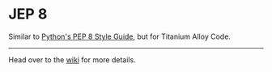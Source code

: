 # JEP 8

Similar to [Python's PEP 8 Style Guide](https://www.python.org/dev/peps/pep-0008/), but for Titanium Alloy Code.

---

Head over to the [wiki](https://github.com/njncalub/jep-0008/wiki/Home) for more details.
